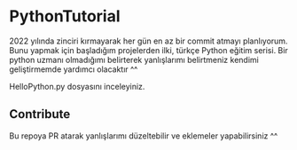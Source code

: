 # PythonTutorial
2022 yılında zinciri kırmayarak her gün en az bir commit atmayı planlıyorum. Bunu yapmak için başladığım projelerden ilki, türkçe Python eğitim serisi. Bir python uzmanı olmadığımı belirterek yanlışlarımı belirtmeniz kendimi geliştirmemde yardımcı olacaktır ^^


HelloPython.py dosyasını inceleyiniz.

## Contribute
Bu repoya PR atarak yanlışlarımı düzeltebilir ve eklemeler yapabilirsiniz ^^
